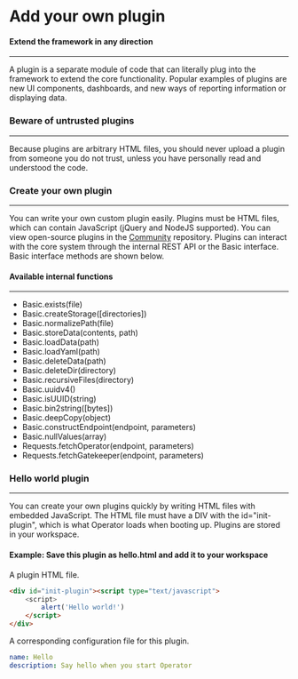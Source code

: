 
# Add your own plugin

#### Extend the framework in any direction

---

A plugin is a separate module of code that can literally plug into the framework to extend the core
functionality. Popular examples of plugins are new UI components, dashboards, and new ways
of reporting information or displaying data.

### Beware of untrusted plugins

---

Because plugins are arbitrary HTML files, you should never upload a plugin from someone you do
not trust, unless you have personally read and understood the code.

### Create your own plugin

---

You can write your own custom plugin easily. Plugins must be HTML files, which can contain JavaScript (jQuery
and NodeJS supported). You can view open-source plugins in the [Community](https://github.com/preludeorg/community) repository. 
Plugins can interact with the core system through the internal REST API or the Basic interface. Basic interface 
methods are shown below.

#### Available internal functions

---

- Basic.exists(file)
- Basic.createStorage([directories])
- Basic.normalizePath(file)
- Basic.storeData(contents, path)
- Basic.loadData(path)
- Basic.loadYaml(path)
- Basic.deleteData(path)
- Basic.deleteDir(directory)
- Basic.recursiveFiles(directory)
- Basic.uuidv4()
- Basic.isUUID(string)
- Basic.bin2string([bytes])
- Basic.deepCopy(object)
- Basic.constructEndpoint(endpoint, parameters)
- Basic.nullValues(array)
- Requests.fetchOperator(endpoint, parameters)
- Requests.fetchGatekeeper(endpoint, parameters)
    
### Hello world plugin

---

You can create your own plugins quickly by writing HTML files with embedded JavaScript. The HTML
file must have a DIV with the id="init-plugin", which is what Operator loads when booting up.
Plugins are stored in your workspace. 

#### Example: Save this plugin as hello.html and add it to your workspace

A plugin HTML file.

```html
<div id="init-plugin"><script type="text/javascript">
    <script>
        alert('Hello world!')    
    </script>
</div>
```

A corresponding configuration file for this plugin.
```yml
name: Hello
description: Say hello when you start Operator
```